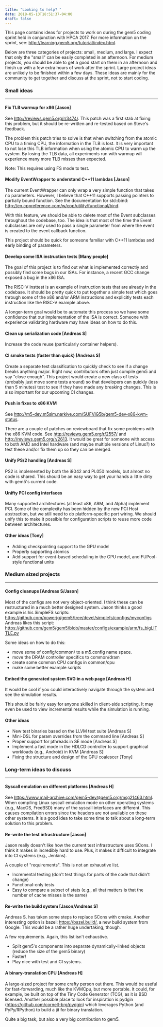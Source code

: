 ```yaml
---
title: "Looking to help? "
date: 2018-05-13T18:51:37-04:00
draft: false
---
```


This page contains ideas for projects to work on during the gem5 coding
sprint held in conjunction with HPCA 2017. For more information on the
sprint, see: <http://learning.gem5.org/tutorial/index.html>.

Below are three categories of projects: small, medium, and large. I
expect that only the "small" can be easily completed in an afternoon.
For medium projects, you should be able to get a good start on them in
an afternoon and finish up with a few extra hours of work after the
sprint. Large project ideas are unlikely to be finished within a few
days. These ideas are mainly for the community to get together and
discuss at the sprint, not to start coding.

### Small ideas
-------

#### Fix TLB warmup for x86 \[Jason\]

See <http://reviews.gem5.org/r/3474/>. This patch was a first stab at
fixing this problem, but it should be re-written and re-tested based on
Steve's feedback.

The problem this patch tries to solve is that when switching from the
atomic CPU to a timing CPU, the information in the TLB is lost. It is
very important to not lose this TLB information when using the atomic
CPU to warm up the system. By losing the TLB data, all experiments run
with warmup will experience many more TLB misses than expected.

Note: This requires using FS mode to test.

#### Modify EventWrapper to understand C++11 lambdas \[Jason\]

The current EventWrapper can only wrap a very simple function that takes
no parameters. However, I believe that C++11 supports passing pointers
to partially bound function. See the documentation for std::bind:
<http://en.cppreference.com/w/cpp/utility/functional/bind>.

With this feature, we should be able to delete most of the Event
subclasses throughout the codebase, too. The idea is that most of the
time the Event subclasses are only used to pass a single parameter from
where the event is created to the event callback function.

This project should be quick for someone familiar with C++11 lambdas and
early binding of parameters.

#### Develop some ISA instruction tests \[Many people\]

The goal of this project is to find out what is implemented correctly
and possibly find some bugs in our ISAs. For instance, a recent GCC
change exposed a bug in the x86 ISA.

The RISC-V insttest is an example of instruction tests that are already
in the codebase. It should be pretty quick to put together a simple test
which goes through some of the x86 and/or ARM instructions and
explicitly tests each instruction like the RISC-V example above.

A longer-term goal would be to automate this process so we have some
confidence that our implementation of the ISA is correct. Someone with
experience validating hardware may have ideas on how to do this.

#### Clean up serialization code \[Andreas S\]

Increase the code reuse (particularly container helpers).

#### CI smoke tests (faster than quick) \[Andreas S\]

Create a separate test classification to quickly check to see if a
change breaks anything major. Right now, contributors often just compile
gem5 and say "close enough". This project would create a new class of
tests (probably just move some tests around) so that developers can
quickly (less than 5 minutes) test to see if they have made any breaking
changes. This is also important for our upcoming CI changes.

#### Push in fixes to x86 KVM

See <http://m5-dev.m5sim.narkive.com/SUFVlG5b/gem5-dev-x86-kvm-status>.

There are a couple of patches on reviewboard that fix some problems with
the x86 KVM code. See <http://reviews.gem5.org/r/2557/> and
<http://reviews.gem5.org/r/2613>. It would be great for someone with
access to both AMD and Intel hardware (and maybe multiple versions of
Linux?) to test these and/or fix them up so they can be merged.

#### Unify PS/2 handling \[Andreas S\]

PS2 is implemented by both the i8042 and PL050 models, but almost no
code is shared. This should be an easy way to get your hands a little
dirty with gem5's current code.

#### Unifty PCI config interfaces

Many supported architectures (at least x86, ARM, and Alpha) implement
PCI. Some of the complexity has been hidden by the new PCI Host
abstraction, but we still need to do platform-specific port wiring. We
should unify this to make it possible for configuration scripts to reuse
more code between architectures.

#### Other ideas \[Tony\]

  - Adding checkpointing support to the GPU model
  - Properly supporting atomics
  - Add support for event-based scheduling in the GPU model, and
    FUPool-style functional units

### Medium sized projects
-----
#### Config cleanups \[Andreas S/Jason\]

Most of the configs are not very object-oriented. I think these can be
restructured in a much better designed system. Jason thinks a good
example is his SimpleFS scripts:
<https://github.com/powerjg/gem5/tree/devel/simplefs/configs/myconfigs>
Andreas likes this script:
<https://github.com/gem5/gem5/blob/master/configs/example/arm/fs_bigLITTLE.py>

Some ideas on how to do this:

  - move some of config/common/ to a m5.config name space.
  - move the DRAM controller specifics to common/dram
  - create some common CPU configs in common/cpu
  - make some better example scripts

#### Embed the generated system SVG in a web page \[Andreas H\]

It would be cool if you could interactively navigate through the system
and see the simulation results.

This should be fairly easy for anyone skilled in client-side scripting.
It may even be used to view incremental results while the simulation is
running.

#### Other ideas

  - New test binaries based on the LLVM test suite \[Andreas S\]
  - Mini-DSL for param overrides from the command line \[Andreas S\]
  - Proper support for pthreads in SE mode \[Andreas S\]
  - Implement a fast mode in the HDLCD controller to support graphical
    workloads (e.g., Android) in KVM \[Andreas S\]
  - Fixing the structure and design of the GPU coalescer \[Tony\]

### Long-term ideas to discuss
----

#### Syscall emulation on different platforms \[Andreas H\]

See <https://www.mail-archive.com/gem5-dev@gem5.org/msg21463.html>. When
compiling Linux syscall emulation mode on other operating systems (e.g.,
MacOS, FreeBSD) many of the syscall interfaces are different. This
causes compilation errors since the headers are not available on these
other systems. It is a good idea to take some time to talk about a
long-term solution to this problem.

#### Re-write the test infrastructure \[Jason\]

Jason really doesn't like how the current test infrastructure uses
SCons. I think it makes in incredibly hard to use. Plus, it makes it
difficult to integrate into CI systems (e.g., Jenkins).

A couple of "requirements". This is not an exhaustive list.

  - Incremental testing (don't test things for parts of the code that
    didn't change)
  - Functional-only tests
  - Easy to compare a subset of stats (e.g., all that matters is that
    the number of cache misses is the same)

#### Re-write the build system \[Jason/Andreas S\]

Andreas S. has taken some steps to replace SCons with cmake. Another
interesting option is bazel: <https://bazel.build/>, a new build system
from Google. This would be a rather huge undertaking, though.

A few requirements. Again, this list isn't exhaustive.

  - Split gem5's components into separate dynamically-linked objects
    (reduce the size of the gem5 binary)
  - Faster\!
  - Play nice with test and CI systems.

#### A binary-translation CPU \[Andreas H\]

A large-sized project for some crafty person out there. This would be
useful for fast-forwarding, much like the KVMCpu, but more portable. It
could, for example, be built on top of the Tiny Code Generator (TCG), as
it is BSD licensed. Another possible place to look for inspiration is
pydgin (https://github.com/cornell-brg/pydgin) which leverages Python
(and PyPy/RPython) to build a jit for binary translation.

Quite a big task, but also a very big contribution to gem5.
